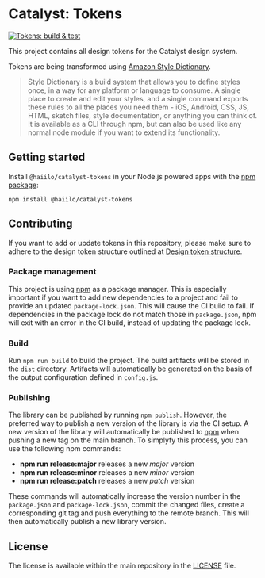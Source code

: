 # Catalyst: Tokens

[![Tokens: build & test](https://github.com/haiilo/catalyst/actions/workflows/tokens.yml/badge.svg)](https://github.com/haiilo/catalyst/actions/workflows/tokens.yml)

This project contains all design tokens for the Catalyst design system.

Tokens are being transformed using
[Amazon Style Dictionary](https://amzn.github.io/style-dictionary/#/).

> Style Dictionary is a build system that allows you to define styles once, in
> a way for any platform or language to consume. A single place to create and
> edit your styles, and a single command exports these rules to all the places
> you need them - iOS, Android, CSS, JS, HTML, sketch files, style
> documentation, or anything you can think of. It is available as a CLI through
> npm, but can also be used like any normal node module if you want to extend
> its functionality.

## Getting started

Install `@haiilo/catalyst-tokens` in your Node.js powered apps with the
[npm package](https://www.npmjs.com/package/@haiilo/catalyst-tokens):

```shell
npm install @haiilo/catalyst-tokens
```

## Contributing

If you want to add or update tokens in this repository, please make sure to
adhere to the design token structure outlined at
[Design token structure](https://amzn.github.io/style-dictionary/#/tokens?id=design-token-structure).

### Package management

This project is using [npm](https://www.npmjs.com/) as a package manager. This
is especially important if you want to add new dependencies to a project and
fail to provide an updated `package-lock.json`. This will cause the CI build to
fail. If dependencies in the package lock do not match those in `package.json`,
npm will exit with an error in the CI build, instead of updating the package
lock.

### Build

Run `npm run build` to build the project. The build artifacts will be stored in
the `dist` directory. Artifacts will automatically be generated on the basis of
the output configuration defined in `config.js`.

### Publishing

The library can be published by running `npm publish`. However, the preferred
way to publish a new version of the library is via the CI setup. A new version
of the library will automatically be published to
[npm](https://www.npmjs.com/package/@haiilo/catalyst-tokens) when pushing a new
tag on the main branch. To simplyfy this process, you can use the following npm
commands:

 * **npm run release:major** releases a new *major* version
 * **npm run release:minor** releases a new *minor* version
 * **npm run release:patch** releases a new *patch* version

These commands will automatically increase the version number in the
`package.json` and `package-lock.json`, commit the changed files, create a
corresponding git tag and push everything to the remote branch. This will then
automatically publish a new library version.

## License

The license is available within the main repository in the
[LICENSE](https://github.com/haiilo/catalyst/blob/main/LICENSE) file.
